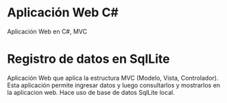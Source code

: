 # Aplicación Web C#
Aplicación Web en C#, MVC

# Registro de datos en SqlLite

Aplicación Web que aplica la estructura MVC (Modelo, Vista, Controlador).
Esta aplicación permite ingresar datos y luego consultarlos y mostrarlos en la aplicacion web.
Hace uso de base de datos SqlLite local.
